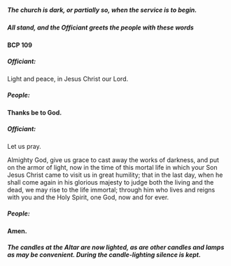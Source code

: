 ##### The church is dark, or partially so, when the service is to begin.

##### All stand, and the Officiant greets the people with these words

#### BCP 109
##### Officiant:
Light and peace, in Jesus Christ our Lord.

##### **People:**
**Thanks be to God.**

##### Officiant:
Let us pray.

Almighty God, give us grace to cast away the works of darkness, and put on the armor of light, now in the time of this mortal life in which your Son Jesus Christ came to visit us in great humility; that in the last day, when he shall come again in his glorious majesty to judge both the living and the dead, we may rise to the life immortal; through him who lives and reigns with you and the Holy Spirit, one God, now and for ever. 

##### **People:**
**Amen.**

##### The candles at the Altar are now lighted, as are other candles and lamps as may be convenient. During the candle-lighting silence is kept.
